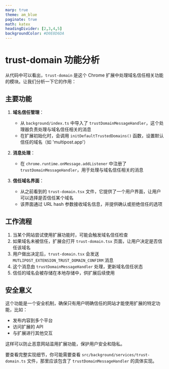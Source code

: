 ```yaml
---
marp: true
theme: am_blue
paginate: true
math: katex
headingDivider: [2,3,4,5]
backgroundColor: #D0E8D6DA
---
```


# trust-domain 功能分析

从代码中可以看出，`trust-domain` 是这个 Chrome 扩展中处理域名信任相关功能的模块。让我们分析一下它的作用：

## 主要功能

1. **域名信任管理**：
   - 从 `background/index.ts` 中导入了 `trustDomainMessageHandler`，这个处理器负责处理与域名信任相关的消息
   - 在扩展初始化时，会调用 `initDefaultTrustedDomains()` 函数，设置默认信任的域名（如 'multipost.app'）

2. **消息处理**：
   - 在 `chrome.runtime.onMessage.addListener` 中注册了 `trustDomainMessageHandler`，用于处理与域名信任相关的消息

3. **信任域名界面**：
   - 从之前看到的 `trust-domain.tsx` 文件，它提供了一个用户界面，让用户可以选择是否信任某个域名
   - 该界面通过 URL hash 参数接收域名信息，并提供确认或拒绝信任的选项

## 工作流程

1. 当某个网站尝试使用扩展功能时，可能会触发域名信任检查
2. 如果域名未被信任，扩展会打开 `trust-domain.tsx` 页面，让用户决定是否信任该域名
3. 用户做出决定后，`trust-domain.tsx` 会发送 `MUTLIPOST_EXTENSION_TRUST_DOMAIN_CONFIRM` 消息
4. 这个消息由 `trustDomainMessageHandler` 处理，更新域名信任状态
5. 信任的域名会被存储在本地存储中，供扩展后续使用

## 安全意义

这个功能是一个安全机制，确保只有用户明确信任的网站才能使用扩展的特定功能，比如：
- 发布内容到多个平台
- 访问扩展的 API
- 与扩展进行其他交互

这样可以防止恶意网站滥用扩展功能，保护用户安全和隐私。

要查看完整实现细节，你可能需要查看 `src/background/services/trust-domain.ts` 文件，那里应该包含了 `trustDomainMessageHandler` 的具体实现。